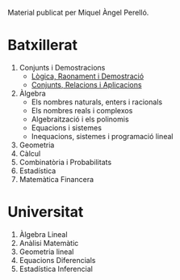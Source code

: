 Material publicat per Miquel Àngel Perelló.

# Batxillerat

1. Conjunts i Demostracions
      * [Lògica, Raonament i Demostració](https://github.com/maperello/scorm-aprendes/blob/main/index.html)
      * [Conjunts, Relacions i Aplicacions](/batx/uni1/conjunts/tconjunts.pdf)
2. Àlgebra
      * Els nombres naturals, enters i racionals
      * Els nombres reals i complexos
      * Algebraització i els polinomis
      * Equacions i sistemes
      * Inequacions, sistemes i programació lineal
3. Geometria
4. Càlcul
5. Combinatòria i Probabilitats
6. Estadística
7. Matemàtica Financera


# Universitat

1. Àlgebra Lineal
2. Anàlisi Matemàtic
3. Geometria lineal
4. Equacions Diferencials
5. Estadística Inferencial


